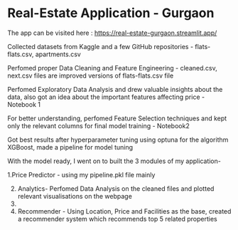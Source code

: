 # Real-Estate Application - Gurgaon
The app can be visited here : https://real-estate-gurgaon.streamlit.app/

Collected datasets from Kaggle and a few GitHub repositories - flats-flats.csv, apartments.csv

Perfomed proper Data Cleaning and Feature Engineering - cleaned.csv, next.csv files are improved versions of flats-flats.csv file

Perfomed Exploratory Data Analysis and drew valuable insights about the data, also got an idea about the important features affecting price - Notebook 1

For better understanding, perfomed Feature Selection techniques and kept only the relevant columns for final model training - Notebook2

Got best results after hyperparameter tuning using optuna for the algorithm XGBoost, made a pipeline for model tuning

With the model ready, I went on to built the 3 modules of my application-

1.Price Predictor -  using my pipeline.pkl file mainly

2. Analytics- Perfomed Data Analysis on the cleaned files and plotted relevant visualisations on the webpage
3. 
4. Recommender - Using Location, Price and Facilities as the base, created a recommender system which recommends top 5 related properties


